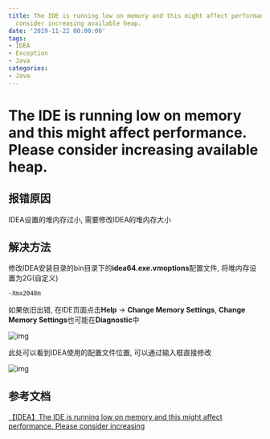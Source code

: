 ```yaml
---
title: The IDE is running low on memory and this might affect performance. Please
  consider increasing available heap.
date: '2019-11-22 00:00:00'
tags:
- IDEA
- Exception
- Java
categories:
- Java
---
```


# The IDE is running low on memory and this might affect performance. Please consider increasing available heap.

## 报错原因

IDEA设置的堆内存过小, 需要修改IDEA的堆内存大小

## 解决方法

修改IDEA安装目录的bin目录下的**idea64.exe.vmoptions**配置文件, 将堆内存设置为2G(自定义)

```bash
-Xmx2048m
```

如果依旧出错, 在IDE页面点击**Help** -> **Change Memory Settings**, **Change Memory Settings**也可能在**Diagnostic**中

![img](https://gitee.com/swang-harbin/pic-bed/raw/master/images/2021/20210222154640.png)

此处可以看到IDEA使用的配置文件位置, 可以通过输入框直接修改

![img](https://gitee.com/swang-harbin/pic-bed/raw/master/images/2021/20210222154655.png)

## 参考文档

[【IDEA】The IDE is running low on memory and this might affect performance. Please consider increasing](https://blog.csdn.net/qq_36762765/article/details/102896007)
